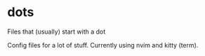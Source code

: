 # dots
Files that (usually) start with a dot

Config files for a lot of stuff. Currently using nvim and kitty (term).
